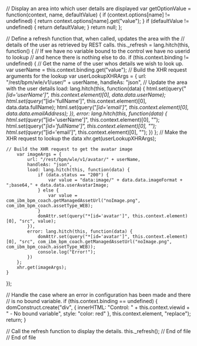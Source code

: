 // Display an area into which user details are displayed
var getOptionValue = function(context, name, defaultValue) {
	if (context.options[name] != undefined) {
		return context.options[name].get("value");
	}
	if (defaultValue != undefined) {
		return defaultValue;
	}
	return null;
};

// Define a refresh function that, when called, updates the area with the
// details of the user as retrieved by REST calls.
this._refresh = lang.hitch(this, function() {
	// If we have no variable bound to the control we have no userid to lookup
	// and hence there is nothing else to do.
	if (this.context.binding != undefined) {
	// Get the name of the user whos details we wish to look up.
		var userName = this.context.binding.get("value");
	// Build the XHR request arguments for the lookup
		var userLookupXHRArgs = {
			url: "/rest/bpm/wle/v1/user/" + userName,
			handleAs: "json",
	// Update the area with the user details
			load: lang.hitch(this, function(data) {
				html.set(query("*[id='userName']", this.context.element)[0], data.data.userName);
				html.set(query("*[id='fullName']", this.context.element)[0], data.data.fullName);
				html.set(query("*[id='email']", this.context.element)[0], data.data.emailAddress);
			}),
			error: lang.hitch(this, function(data) {
				html.set(query("*[id='userName']", this.context.element)[0], "");
				html.set(query("*[id='fullName']", this.context.element)[0], "");
				html.set(query("*[id='email']", this.context.element)[0], "");
			})
		};
	// Make the XHR request to lookup the data
		xhr.get(userLookupXHRArgs);
		
	// Build the XHR request to get the avatar image
		var imageArgs = {
			url: "/rest/bpm/wle/v1/avatar/" + userName,
			handleAs: "json",
			load: lang.hitch(this, function(data) {
				if (data.status == "200") {
					var value = "data:image/" + data.data.imageFormat + ";base64," + data.data.userAvatarImage;
				} else {
					var value = com_ibm_bpm_coach.getManagedAssetUrl("noImage.png", com_ibm_bpm_coach.assetType_WEB);
				}
				domAttr.set(query("*[id='avatar']", this.context.element)[0], "src", value);
			}),
			error: lang.hitch(this, function(data) {
				domAttr.set(query("*[id='avatar']", this.context.element)[0], "src", com_ibm_bpm_coach.getManagedAssetUrl("noImage.png", com_ibm_bpm_coach.assetType_WEB));
				console.log("Error!");
			})
		};
		xhr.get(imageArgs);
	}
});

// Handle the case where an error in configuration has been made and there
// is no bound variable.
if (this.context.binding == undefined) {
	domConstruct.create("div", {
		innerHTML: "Control: " + this.context.viewid + " - No bound variable",
		style: "color: red"
	}, this.context.element, "replace");
	return;
}

// Call the refresh function to display the details.
this._refresh();
// End of file
// End of file
